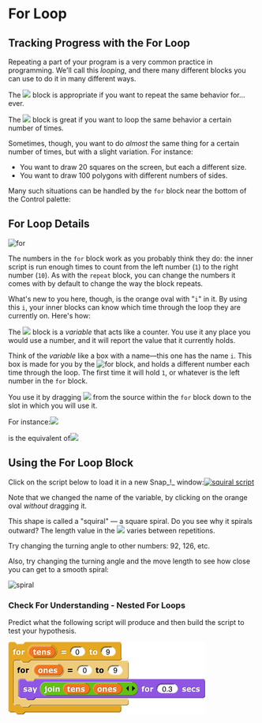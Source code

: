 # For Loop

## Tracking Progress with the For Loop

Repeating a part of your program is a very common practice in programming. We'll call this _looping_, and there many different blocks you can use to do it in many different ways.

The ![](https://beautyjoy.github.io/bjc-r/img/blocks/forever.png) block is appropriate if you want to repeat the same behavior for... ever.  
  
The ![](https://beautyjoy.github.io/bjc-r/img/blocks/repeat.png) block is great if you want to loop the same behavior a certain number of times. 

Sometimes, though, you want to do _almost_ the same thing for a certain number of times, but with a slight variation. For instance:

* You want to draw 20 squares on the screen, but each a different size.
* You want to draw 100 polygons with different numbers of sides.

Many such situations can be handled by the `for` block near the bottom of the Control palette:

## For Loop Details

![for](https://beautyjoy.github.io/bjc-r/img/prog/for.png)

The numbers in the `for` block work as you probably think they do: the inner script is run enough times to count from the left number \(`1`\) to the right number \(`10`\). As with the `repeat` block, you can change the numbers it comes with by default to change the way the block repeats.

What's new to you here, though, is the orange oval with "`i`" in it. By using this `i`, your inner blocks can know which time through the loop they are currently on. Here's how:

The ![](https://beautyjoy.github.io/bjc-r/img/blocks/variable-i.png) block is a _variable_ that acts like a counter. You use it any place you would use a number, and it will report the value that it currently holds.

Think of the _variable_ like a box with a name—this one has the name `i`. This box is made for you by the ![for](https://beautyjoy.github.io/bjc-r/img/prog/for.png) block, and holds a different number each time through the loop. The first time it will hold `1`, or whatever is the left number in the `for` block.

You use it by dragging ![](https://beautyjoy.github.io/bjc-r/img/blocks/variable-i.png) from the source within the `for` block down to the slot in which you will use it.

For instance:![](https://beautyjoy.github.io/bjc-r/img/looping/for-loop-drag-i.gif)

is the equivalent of![](https://beautyjoy.github.io/bjc-r/img/looping/for-loop-equivalent.png)

## Using the For Loop Block

Click on the script below to load it in a new Snap_!_ window:[![squiral script](https://beautyjoy.github.io/bjc-r/img/looping/squirral-script.png)](http://snap.berkeley.edu/snapsource/snap.html#open:https://beautyjoy.github.io/bjc-r/prog/loop/draw-squirral.xml)

Note that we changed the name of the variable, by clicking on the orange oval _without_ dragging it.

This shape is called a "squiral" — a square spiral. Do you see why it spirals outward? The length value in the ![](https://beautyjoy.github.io/bjc-r/img/blocks/move.png) varies between repetitions.

Try changing the turning angle to other numbers: 92, 126, etc.   
  
Also, try changing the turning angle and the move length to see how close you can get to a smooth spiral:  
  
![spiral](https://beautyjoy.github.io/bjc-r/img/prog/spiral.png)

### Check For Understanding - Nested For Loops

Predict what the following script will produce and then build the script to test your hypothesis.

![](../.gitbook/assets/image%20%2826%29.png)

